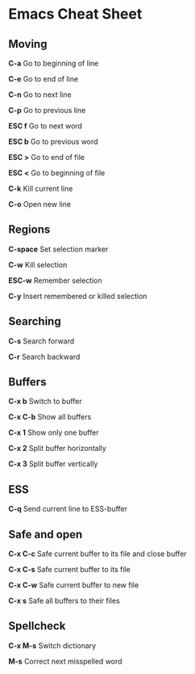 # Emacs Cheat Sheet

## Moving

**C-a**		Go to beginning of line

**C-e**		Go to end of line

**C-n**		Go to next line

**C-p**		Go to previous line


**ESC f**	Go to next word

**ESC b**	Go to previous word


**ESC >**	Go to end of file

**ESC <**	Go to beginning of file


**C-k**		Kill current line

**C-o**		Open new line


## Regions

**C-space**	Set selection marker

**C-w**		Kill selection

**ESC-w**	Remember selection

**C-y**		Insert remembered or killed selection


## Searching

**C-s**		Search forward

**C-r**		Search backward


## Buffers

**C-x b**	Switch to buffer

**C-x C-b**	Show all buffers


**C-x 1**	Show only one buffer

**C-x 2**	Split buffer horizontally

**C-x 3**	Split buffer vertically


## ESS

**C-q**		Send current line to ESS-buffer


## Safe and open

**C-x C-c**	Safe current buffer to its file and close buffer

**C-x C-s**	Safe current buffer to its file

**C-x C-w**	Safe current buffer to new file

**C-x s**	Safe all buffers to their files


## Spellcheck

**C-x M-s**	Switch dictionary

**M-s**		Correct next misspelled word